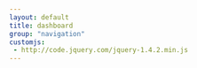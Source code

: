 ```yaml
---
layout: default
title: dashboard
group: "navigation"
customjs:
 - http://code.jquery.com/jquery-1.4.2.min.js
---
```

<div class="fixed">

<script>
$("body").jsPanel({
	paneltype: {
        type: 'modal',
        mode: 'default'
    },
    selector: "#o-selector .panel-body",
    position: "center",
    title:    "Now with some Bootstrap styling",
    bootstrap: "danger",
});
</script>
</div>
